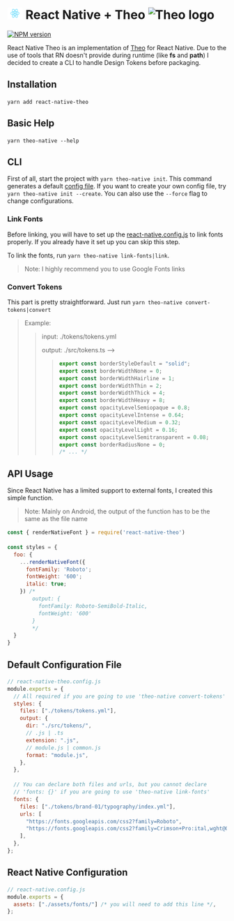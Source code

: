 # <img src="https://raw.githubusercontent.com/levi-pires/react-native-theo/master/assets/react-icon.webp" alt="RN logo" width="35" height="27" /> React Native + Theo <img src="https://raw.githubusercontent.com/salesforce-ux/theo/master/assets/theo.png" alt="Theo logo" width="28" height="28" />

[![NPM version][npm-image]][npm-url]

React Native Theo is an implementation of [Theo](https://github.com/salesforce-ux/theo) for React Native. Due to the use of tools that RN doesn't provide during runtime (like **fs** and **path**) I decided to create a CLI to handle Design Tokens before packaging.

## Installation

`yarn add react-native-theo`

## Basic Help

`yarn theo-native --help`

## CLI

First of all, start the project with `yarn theo-native init`. This command generates a default [config file](#default-configuration-file). If you want to create your own config file, try `yarn theo-native init --create`. You can also use the `--force` flag to change configurations.

### Link Fonts

Before linking, you will have to set up the [react-native.config.js](#react-native-configuration) to link fonts properly. If you already have it set up you can skip this step.

To link the fonts, run `yarn theo-native link-fonts|link`.

> Note: I highly recommend you to use Google Fonts links

### Convert Tokens

This part is pretty straightforward. Just run `yarn theo-native convert-tokens|convert`

> Example:
>
> > input: ./tokens/tokens.yml
> >
> > output: ./src/tokens.ts -->
> >
> > > ```typescript
> > > export const borderStyleDefault = "solid";
> > > export const borderWidthNone = 0;
> > > export const borderWidthHairline = 1;
> > > export const borderWidthThin = 2;
> > > export const borderWidthThick = 4;
> > > export const borderWidthHeavy = 8;
> > > export const opacityLevelSemiopaque = 0.8;
> > > export const opacityLevelIntense = 0.64;
> > > export const opacityLevelMedium = 0.32;
> > > export const opacityLevelLight = 0.16;
> > > export const opacityLevelSemitransparent = 0.08;
> > > export const borderRadiusNone = 0;
> > > /* ... */
> > > ```

## API Usage

Since React Native has a limited support to external fonts, I created this simple function.

> Note: Mainly on Android, the output of the function has to be the same as the file name

```javascript
const { renderNativeFont } = require('react-native-theo')

const styles = {
  foo: {
    ...renderNativeFont({
      fontFamily: 'Roboto';
      fontWeight: '600';
      italic: true;
    }) /*
        output: {
          fontFamily: Roboto-SemiBold-Italic,
          fontWeight: '600'
        }
        */
  }
}
```

<!-- ## Font Token

```yaml
# archivo.yml
global:
  type: object
  category: typography

props:
  - name: archivo-regular
    value:
      src: "https://fonts.gstatic.com/s/archivo/v7/k3kQo8UDI-1M0wlSTd4.ttf"
      local: "Archivo-Regular"
      format: ttf
    type: object
    category: font

  - name: archivo-medium
    value:
      src: "https://fonts.gstatic.com/s/archivo/v7/k3kVo8UDI-1M0wlSdSrLC0E.ttf"
      local: "Archivo-Medium"
      format: ttf
    type: object
    category: font
``` -->

## Default Configuration File

```javascript
// react-native-theo.config.js
module.exports = {
  // All required if you are going to use 'theo-native convert-tokens'
  styles: {
    files: ["./tokens/tokens.yml"],
    output: {
      dir: "./src/tokens/",
      // .js | .ts
      extension: ".js",
      // module.js | common.js
      format: "module.js",
    },
  },

  // You can declare both files and urls, but you cannot declare
  // 'fonts: {}' if you are going to use 'theo-native link-fonts'
  fonts: {
    files: ["./tokens/brand-01/typography/index.yml"],
    urls: [
      "https://fonts.googleapis.com/css2?family=Roboto",
      "https://fonts.googleapis.com/css2?family=Crimson+Pro:ital,wght@0,900;1,700",
    ],
  },
};
```

## React Native Configuration

```javascript
// react-native.config.js
module.exports = {
  assets: ["./assets/fonts/"] /* you will need to add this line */,
};
```

[npm-url]: https://npmjs.org/package/react-native-theo
[npm-image]: http://img.shields.io/npm/v/react-native-theo.svg
[travis-url]: https://travis-ci.org/salesforce-ux/theo
[travis-image]: http://img.shields.io/travis/salesforce-ux/theo.svg
